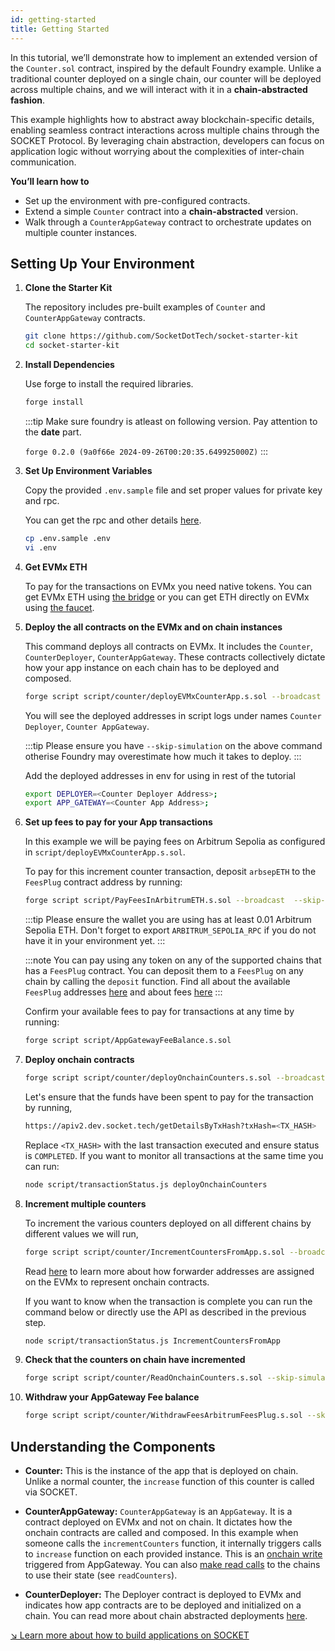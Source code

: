 ```yaml
---
id: getting-started
title: Getting Started
---
```


In this tutorial, we’ll demonstrate how to implement an extended version of the `Counter.sol` contract, inspired by the default Foundry example. Unlike a traditional counter deployed on a single chain, our counter will be deployed across multiple chains, and we will interact with it in a **chain-abstracted fashion**.

This example highlights how to abstract away blockchain-specific details, enabling seamless contract interactions across multiple chains through the SOCKET Protocol. By leveraging chain abstraction, developers can focus on application logic without worrying about the complexities of inter-chain communication.

**You’ll learn how to**

- Set up the environment with pre-configured contracts.
- Extend a simple `Counter` contract into a **chain-abstracted** version.
- Walk through a `CounterAppGateway` contract to orchestrate updates on multiple counter instances.

## Setting Up Your Environment

1. **Clone the Starter Kit**

   The repository includes pre-built examples of `Counter` and `CounterAppGateway` contracts.

   ```bash
   git clone https://github.com/SocketDotTech/socket-starter-kit
   cd socket-starter-kit
   ```

2. **Install Dependencies**

   Use forge to install the required libraries.

   ```bash
   forge install
   ```

   :::tip
   Make sure foundry is atleast on following version. Pay attention to the **date** part.

   `forge 0.2.0 (9a0f66e 2024-09-26T00:20:35.649925000Z)`
   :::

3. **Set Up Environment Variables**

   Copy the provided `.env.sample` file and set proper values for private key and rpc.

   You can get the rpc and other details [here](/chain-information).

   ```bash
   cp .env.sample .env
   vi .env
   ```

4. **Get EVMx ETH**

   To pay for the transactions on EVMx you need native tokens. You can get EVMx ETH using [the bridge](https://socket-composer-testnet-8b802af208e24e82.testnets.rollbridge.app/) or you can get ETH directly on EVMx using [the faucet](https://faucet.conduit.xyz/socket-composer-testnet).

5. **Deploy the all contracts on the EVMx and on chain instances**

   This command deploys all contracts on EVMx. It includes the `Counter`, `CounterDeployer`, `CounterAppGateway`. These contracts collectively dictate how your app instance on each chain has to be deployed and composed.

   ```bash
   forge script script/counter/deployEVMxCounterApp.s.sol --broadcast --skip-simulation --legacy --with-gas-price 0
   ```

   You will see the deployed addresses in script logs under names `Counter Deployer`, `Counter AppGateway`.

   :::tip
   Please ensure you have `--skip-simulation` on the above command otherise Foundry may overestimate how much it takes to deploy.
   :::

   Add the deployed addresses in env for using in rest of the tutorial

   ```bash
   export DEPLOYER=<Counter Deployer Address>;
   export APP_GATEWAY=<Counter App Address>;
   ```

6. **Set up fees to pay for your App transactions**

   In this example we will be paying fees on Arbitrum Sepolia as configured in `script/deployEVMxCounterApp.s.sol`.

   To pay for this increment counter transaction, deposit `arbsepETH` to the `FeesPlug` contract address by running:

   ```bash
   forge script script/PayFeesInArbitrumETH.s.sol --broadcast  --skip-simulation
   ```

   :::tip
   Please ensure the wallet you are using has at least 0.01 Arbitrum Sepolia ETH.
   Don't forget to export `ARBITRUM_SEPOLIA_RPC` if you do not have it in your environment yet.
   :::

   :::note
   You can pay using any token on any of the supported chains that has a `FeesPlug` contract.
   You can deposit them to a `FeesPlug` on any chain by calling the `deposit` function.
   Find all about the available `FeesPlug` addresses [here](/chain-information) and about fees [here](/fees)
   :::

   Confirm your available fees to pay for transactions at any time by running:

   ```bash
   forge script script/AppGatewayFeeBalance.s.sol
   ```

7. **Deploy onchain contracts**

   ```bash
   forge script script/counter/deployOnchainCounters.s.sol --broadcast --skip-simulation --legacy --with-gas-price 0
   ```

   Let's ensure that the funds have been spent to pay for the transaction by running,

   ```bash
   https://apiv2.dev.socket.tech/getDetailsByTxHash?txHash=<TX_HASH>
   ```

   Replace `<TX_HASH>` with the last transaction executed and ensure status is `COMPLETED`. If you want to monitor all transactions at the same time you can run:

   ```bash
   node script/transactionStatus.js deployOnchainCounters
   ```

8. **Increment multiple counters**

   To increment the various counters deployed on all different chains by different values we will run,

   ```bash
   forge script script/counter/IncrementCountersFromApp.s.sol --broadcast --skip-simulation --legacy --with-gas-price 0
   ```

   Read [here](/forwarder-addresses) to learn more about how forwarder addresses are assigned on the EVMx to represent onchain contracts.

   If you want to know when the transaction is complete you can run the command below or directly use the API as described in the previous step.

   ```bash
   node script/transactionStatus.js IncrementCountersFromApp
   ```

9. **Check that the counters on chain have incremented**

   ```bash
   forge script script/counter/ReadOnchainCounters.s.sol --skip-simulation
   ```

10. **Withdraw your AppGateway Fee balance**

    ```bash
    forge script script/counter/WithdrawFeesArbitrumFeesPlug.s.sol --skip-simulation
    ```

## Understanding the Components

- **Counter:** This is the instance of the app that is deployed on chain. Unlike a normal counter, the `increase` function of this counter is called via SOCKET.

- **CounterAppGateway:** `CounterAppGateway` is an `AppGateway`. It is a contract deployed on EVMx and not on chain. It dictates how the onchain contracts are called and composed. In this example when someone calls the `incrementCounters` function, it internally triggers calls to `increase` function on each provided instance. This is an [onchain write](/call-contracts) triggered from AppGateway. You can also [make read calls](/read) to the chains to use their state (see `readCounters`).

- **CounterDeployer:** The Deployer contract is deployed to EVMx and indicates how app contracts are to be deployed and initialized on a chain. You can read more about chain abstracted deployments [here](/deploy).

[↘ Learn more about how to build applications on SOCKET](/writing-apps#architecture-overview)
